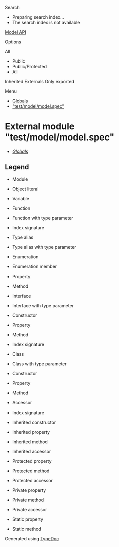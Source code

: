 Search

  * Preparing search index...
  * The search index is not available

[Model API](../index.html)

Options

All

  * Public
  * Public/Protected
  * All

Inherited Externals Only exported

Menu

  * [Globals](../globals.html)
  * ["test/model/model.spec"](_test_model_model_spec_.html)

# External module "test/model/model.spec"

  * [_Globals_](../globals.html)

## Legend

  * Module
  * Object literal
  * Variable
  * Function
  * Function with type parameter
  * Index signature
  * Type alias
  * Type alias with type parameter

  * Enumeration
  * Enumeration member
  * Property
  * Method

  * Interface
  * Interface with type parameter
  * Constructor
  * Property
  * Method
  * Index signature

  * Class
  * Class with type parameter
  * Constructor
  * Property
  * Method
  * Accessor
  * Index signature

  * Inherited constructor
  * Inherited property
  * Inherited method
  * Inherited accessor

  * Protected property
  * Protected method
  * Protected accessor

  * Private property
  * Private method
  * Private accessor

  * Static property
  * Static method

Generated using [TypeDoc](https://typedoc.org/)

